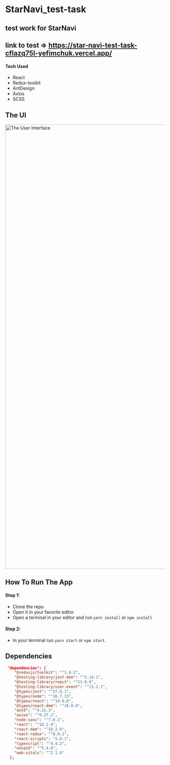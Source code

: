 # StarNavi_test-task 
## test work for StarNavi
## link to test => https://star-navi-test-task-cflazq75l-yefimchuk.vercel.app/
#### Tech Used

-  React
-  Redux-toolkit
-  AntDesign
-  Axios
-  SCSS


## The UI


<img src="https://user-images.githubusercontent.com/88689773/175434285-5c00c42d-a82e-49cc-9dc8-c575d92bc8ad.png" alt="The User Interface" width="1400"/>




## How To Run The App 

#### Step 1: 
- Clone the repo
- Open it in your favorite editor
- Open a terminal in your editor and run `yarn install` or `npm install`


#### Step 2: 

- In your terminal run `yarn start` or `npm start`. 


## Dependencies 

```json
 "dependencies": {
    "@reduxjs/toolkit": "^1.8.2",
    "@testing-library/jest-dom": "^5.14.1",
    "@testing-library/react": "^13.0.0",
    "@testing-library/user-event": "^13.2.1",
    "@types/jest": "^27.0.1",
    "@types/node": "^16.7.13",
    "@types/react": "^18.0.0",
    "@types/react-dom": "^18.0.0",
    "antd": "^4.21.3",
    "axios": "^0.27.2",
    "node-sass": "^7.0.1",
    "react": "^18.2.0",
    "react-dom": "^18.2.0",
    "react-redux": "^8.0.2",
    "react-scripts": "5.0.1",
    "typescript": "^4.4.2",
    "uniqid": "^5.4.0",
    "web-vitals": "^2.1.0"
  },
  
  ```
